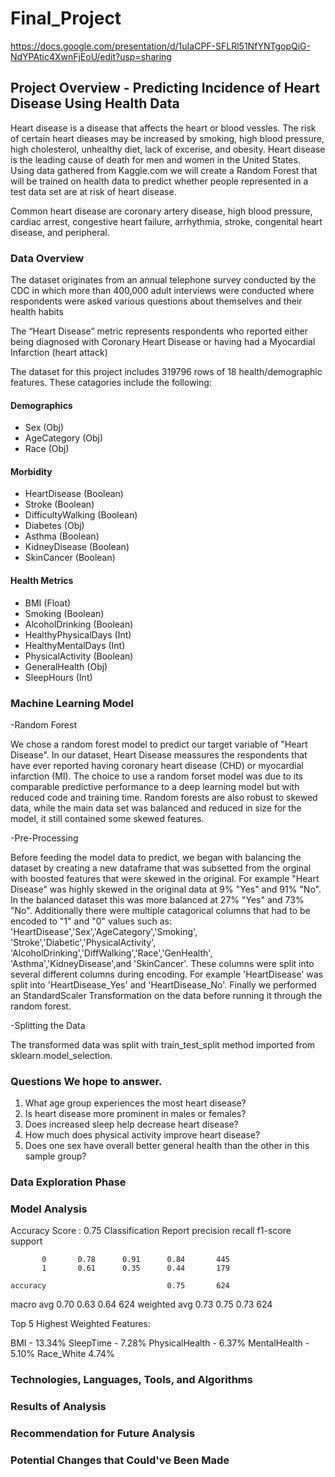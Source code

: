 # Final_Project
https://docs.google.com/presentation/d/1uIaCPF-SFLRl51NfYNTgopQiG-NdYPAtic4XwnFjEoU/edit?usp=sharing
## Project Overview - Predicting Incidence of Heart Disease Using Health Data
Heart disease is a disease that affects the heart or blood vessles. The risk of certain heart dieases may be increased by smoking, high blood pressure, high cholesterol, unhealthy diet, lack of excerise, and obesity. Heart disease is the leading cause of death for men and women in the United States. Using data gathered from Kaggle.com we will create a Random Forest that will be trained on health data to predict whether people represented in a test data set are at risk of heart disease. 

Common heart disease are coronary artery disease, high blood pressure, cardiac arrest, congestive heart failure, arrhythmia, stroke, congenital heart disease, and peripheral.

### Data Overview 
The dataset originates from an annual telephone survey conducted by the CDC in which more than 400,000 adult interviews were conducted where respondents were asked various questions about themselves and their health habits

The “Heart Disease” metric represents respondents who reported either being diagnosed with Coronary Heart Disease or having had a Myocardial Infarction (heart attack)

The dataset for this project includes 319796 rows of 18 health/demographic features. These catagories include the following: 

#### Demographics
- Sex (Obj)
- AgeCategory (Obj)
- Race (Obj) 

#### Morbidity
- HeartDisease (Boolean)
- Stroke (Boolean)
- DifficultyWalking (Boolean)
- Diabetes (Obj)
- Asthma (Boolean)	
- KidneyDisease (Boolean)	
- SkinCancer (Boolean)

#### Health Metrics
- BMI (Float)	
- Smoking (Boolean)	
- AlcoholDrinking (Boolean)	
- HealthyPhysicalDays (Int)          
- HealthyMentalDays (Int)	                
- PhysicalActivity (Boolean)	
- GeneralHealth (Obj)  
- SleepHours (Int)	

### Machine Learning Model 
-Random Forest

We chose a random forest model to predict our target variable of "Heart Disease". In our dataset, Heart Disease meassures the respondents that have ever reported having coronary heart disease (CHD) or myocardial infarction (MI). The choice to use a random forset model was due to its comparable predictive performance to a deep learning model but with reduced code and training time. Random forests are also robust to skewed data, while the main data set was balanced and reduced in size for the model, it still contained some skewed features. 

-Pre-Processing 

Before feeding the model data to predict, we began with balancing the dataset by creating a new dataframe that was subsetted from the orginal with boosted features that were skewed in the original. For example "Heart Disease" was highly skewed in the original data at 9% "Yes" and 91% "No". In the balanced dataset this was more balanced at 27% "Yes" and 73% "No". Additionally there were multiple catagorical columns that had to be encoded to "1" and "0" values such as: 'HeartDisease','Sex','AgeCategory','Smoking', 'Stroke','Diabetic','PhysicalActivity', 'AlcoholDrinking','DiffWalking','Race','GenHealth', 'Asthma','KidneyDisease',and 'SkinCancer'. These columns were split into several different columns during encoding. For example 'HeartDisease' was split into 'HeartDisease_Yes' and 'HeartDisease_No'. Finally we performed an StandardScaler Transformation on the data before running it through the random forest.

-Splitting the Data

The transformed data was split with train_test_split method imported from sklearn.model_selection.


### Questions We hope to answer.
1. What age group experiences the most heart disease?
2. Is heart disease more prominent in males or females?
3. Does increased sleep help decrease heart disease?
4. How much does physical activity improve heart disease?
5. Does one sex have overall better general health than the other in this sample group?


### Data Exploration Phase 


### Model Analysis 

Accuracy Score : 0.75
Classification Report
              precision    recall  f1-score   support

           0       0.78      0.91      0.84       445
           1       0.61      0.35      0.44       179

    accuracy                           0.75       624
   macro avg       0.70      0.63      0.64       624
weighted avg       0.73      0.75      0.73       624





Top 5 Highest Weighted Features:

BMI - 13.34%
SleepTime - 7.28%
PhysicalHealth - 6.37%
MentalHealth - 5.10%
Race_White 4.74%


### Technologies, Languages, Tools, and Algorithms 


### Results of Analysis



### Recommendation for Future Analysis



### Potential Changes that Could've Been Made 
